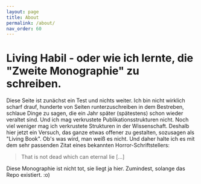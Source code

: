 ```yaml
---
layout: page
title: About
permalink: /about/
nav_order: 60
---
```


# Living Habil - oder wie ich lernte, die "Zweite Monographie" zu schreiben.

Diese Seite ist zunächst ein Test und nichts weiter. Ich bin nicht wirklich scharf drauf, hunderte von Seiten runterzuschreiben in dem Bestreben, schlaue Dinge zu sagen, die ein Jahr später (spätestens) schon wieder veraltet sind. Und ich mag verkrustete Publikationsstrukturen nicht. Noch viel weniger mag ich verkrustete Strukturen in der Wissenschaft. Deshalb hier jetzt ein Versuch, das ganze etwas offener zu gestalten, sozusagen als "Living Book". Ob's was wird, man weiß es nicht. Und daher halte ich es mit dem sehr passenden Zitat eines bekannten Horror-Schriftstellers:

> That is not dead which can eternal lie [...]

Diese Monographie ist nicht tot, sie liegt ja hier. Zumindest, solange das Repo existiert. :o)